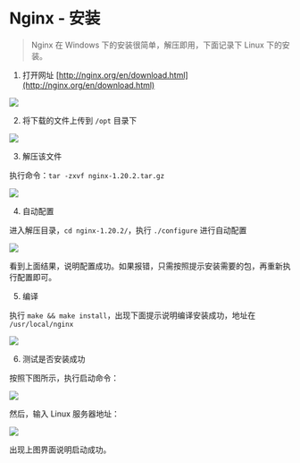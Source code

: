 # Nginx - 安装
> Nginx 在 Windows 下的安装很简单，解压即用，下面记录下 Linux 下的安装。

1. 打开网址 [http://nginx.org/en/download.html](http://nginx.org/en/download.html)

![](/imgs/nginx/nginx-install-1.png)

2. 将下载的文件上传到 `/opt` 目录下

![](/imgs/nginx/nginx-install-2.png)

3. 解压该文件

执行命令：`tar -zxvf nginx-1.20.2.tar.gz`

![](/imgs/nginx/nginx-install-3.png)

4. 自动配置

进入解压目录，`cd nginx-1.20.2/`，执行 `./configure` 进行自动配置

![](/imgs/nginx/nginx-install-4.png)

看到上面结果，说明配置成功。如果报错，只需按照提示安装需要的包，再重新执行配置即可。

5. 编译

执行 `make && make install`，出现下面提示说明编译安装成功，地址在 `/usr/local/nginx`

![](/imgs/nginx/nginx-install-5.png)

6. 测试是否安装成功

按照下图所示，执行启动命令：

![](/imgs/nginx/nginx-install-6.png)

然后，输入 Linux 服务器地址：

![](/imgs/nginx/nginx-install-7.png)

出现上图界面说明启动成功。




